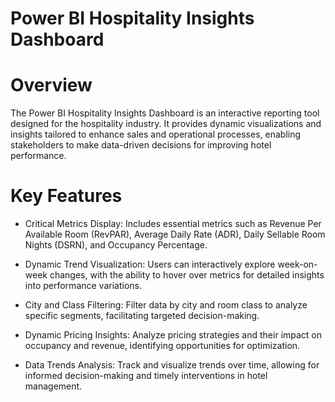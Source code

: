 # Power BI Hospitality Insights Dashboard
# Overview
The Power BI Hospitality Insights Dashboard is an interactive reporting tool designed for the hospitality industry. It provides dynamic visualizations and insights tailored to enhance sales and operational processes, enabling stakeholders to make data-driven decisions for improving hotel performance.

# Key Features
* Critical Metrics Display: Includes essential metrics such as Revenue Per Available Room (RevPAR), Average Daily Rate (ADR), Daily Sellable Room Nights (DSRN), and Occupancy Percentage.

* Dynamic Trend Visualization: Users can interactively explore week-on-week changes, with the ability to hover over metrics for detailed insights into performance variations.

* City and Class Filtering: Filter data by city and room class to analyze specific segments, facilitating targeted decision-making.

* Dynamic Pricing Insights: Analyze pricing strategies and their impact on occupancy and revenue, identifying opportunities for optimization.

* Data Trends Analysis: Track and visualize trends over time, allowing for informed decision-making and timely interventions in hotel management.
